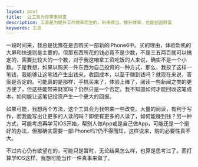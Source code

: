 ```yaml
---
layout: post
title:  让工具为你带来财富
description: 工具是为提升工作效率而生的，利用得当，提升效率，也能创造财富
keywords: 工具
---
```

一段时间来，我总是犹豫在是否购买一部新的iPhone6中。买的理由，体验新机的大屏和快速则是主要的。但那东西所花的钱必竟不是少数，不是三五两百就可以搞定的，需要比较大的一个数，对于我这咱拿工资吃饭的人来说，确实不是一个小数。于是我想，如果以购买一件东西为自己投资的一种方式，那么，我投了这样一笔钱，我能够让这笔钱产生出钱来，收回成本，以至于赚到钱吗？就现在来说，答案是否定的。可能真的是那样，手机买来了，体验上棒了，阅读一些新闻之类的更方便了，但这些能带来财富吗？仍然只是一个否定。我不知道如何才能回收这笔成本，如何能让这笔记投资产生一个更大的回报。

如果可能，我想两个方法，这个工具会为我带来一些改变。大量的阅读，有利于写作，而我能写出让更多的人读的吗？即使有更多的人读了，如何能赚到钱？另一种方式，可能考虑再学习IOS开始，帮别人做App或是自己做App，可能还是一个挺好的办法，但那确实需要一部iPhone吗?仍不得而知，这样说来，购的必要性真不大。

不过内心仍有欲望在的，可能只是暂时，无论结果怎么样，也算是思考过了。而打算学IOS这样，我想可能当作一件真事来做了。